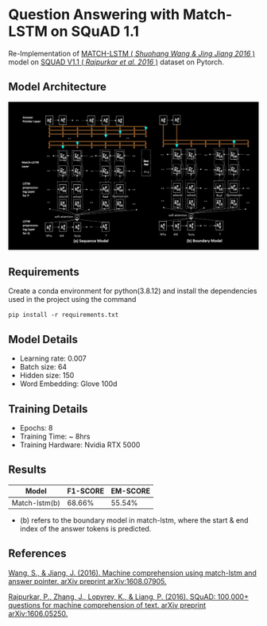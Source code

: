 # **Question Answering with Match-LSTM on SQuAD 1.1** 

Re-Implementation of [MATCH-LSTM ( *Shuohang Wang & Jing Jiang 2016* )](https://arxiv.org/abs/1608.07905) model on [SQUAD V1.1 ( *Rajpurkar et al. 2016* )](https://arxiv.org/abs/1606.05250) dataset on Pytorch.

## Model Architecture

![match lstm architecture](/images/match_lstm.png)



## Requirements 

Create a conda environment for python(3.8.12) and install the dependencies used in the project using the command

```
pip install -r requirements.txt
```
## Model Details

- Learning rate: 0.007  
- Batch size: 64  
- Hidden size: 150  
- Word Embedding: Glove 100d  

## Training Details

- Epochs: 8  
- Training Time: ~ 8hrs  
- Training Hardware: Nvidia RTX 5000  


## Results

| Model        | F1-SCORE | EM-SCORE|
|--------------|----------|---------|
|Match-lstm(b) | 68.66%   | 55.54%  | 

* (b) refers to the boundary model in match-lstm, where the start & end index of the answer tokens is predicted.
## References

[Wang, S., & Jiang, J. (2016). Machine comprehension using match-lstm and answer pointer. arXiv preprint arXiv:1608.07905.](https://arxiv.org/abs/1608.07905)

[Rajpurkar, P., Zhang, J., Lopyrev, K., & Liang, P. (2016). SQuAD: 100,000+ questions for machine comprehension of text. arXiv preprint arXiv:1606.05250.](https://arxiv.org/abs/1606.05250)
